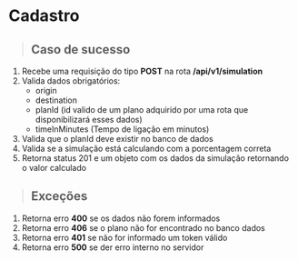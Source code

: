 # Cadastro

> ## Caso de sucesso

1. Recebe uma requisição do tipo **POST** na rota **/api/v1/simulation**
2. Valida dados obrigatórios:
   * origin
   * destination
   * planId (id valido de um plano adquirido por uma rota que disponibilizará esses dados)
   * timeInMinutes (Tempo de ligação em minutos) 
3. Valida que o planId deve existir no banco de dados
4. Valida se a simulação está calculando com a porcentagem correta
5. Retorna status 201 e um objeto com os dados da simulação retornando o valor calculado

> ## Exceções

1. Retorna erro **400** se os dados não forem informados
2. Retorna erro **406** se o plano não for encontrado no banco dados
3. Retorna erro **401** se não for informado um token válido
5. Retorna erro **500** se der erro interno no servidor